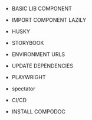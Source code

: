- BASIC LIB COMPONENT
- IMPORT COMPONENT LAZILY
- HUSKY


- STORYBOOK
- ENVIRONMENT URLS
- UPDATE DEPENDENCIES
- PLAYWRIGHT
- spectator
- CI/CD
- INSTALL COMPODOC
